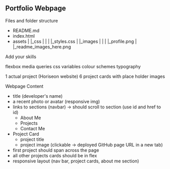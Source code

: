 ## Portfolio Webpage

Files and folder structure

- README.md
- index.html
- assets
  |
  |\_css
  | |
  | |\_styles.css
  |
  |\_images
  | |
  | |\_profile.png
  | |\_readme_images_here.png

Add your skills

flexbox
media queries
css variables
colour schemes
typography

1 actual project (Horiseon website)
6 project cards with place holder images

Webpage Content

- title (developer's name)
- a recent photo or avatar (responsive img)
- links to sections (navbar) -> should scroll to section (use id and href to id)
  - About Me
  - Projects
  - Contact Me
- Project Card
  - project title
  - project image (clickable -> deployed GitHub page URL in a new tab)
- first project should span across the page
- all other projects cards should be in flex
- responsive layout (nav bar, project cards, about me section)
